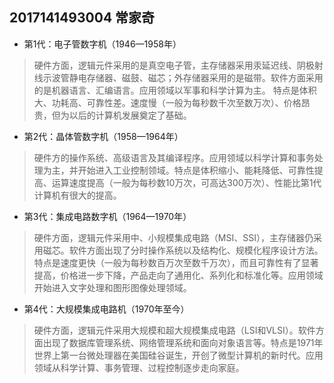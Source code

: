 ## 2017141493004 常家奇

- 第1代：电子管数字机（1946—1958年）
> 硬件方面，逻辑元件采用的是真空电子管，主存储器采用汞延迟线、阴极射线示波管静电存储器、磁鼓、磁芯；外存储器采用的是磁带。软件方面采用的是机器语言、汇编语言。应用领域以军事和科学计算为主。
特点是体积大、功耗高、可靠性差。速度慢（一般为每秒数千次至数万次）、价格昂贵，但为以后的计算机发展奠定了基础。

- 第2代：晶体管数字机（1958—1964年）

> 硬件方的操作系统、高级语言及其编译程序。应用领域以科学计算和事务处理为主，并开始进入工业控制领域。特点是体积缩小、能耗降低、可靠性提高、运算速度提高（一般为每秒数10万次，可高达300万次）、性能比第1代计算机有很大的提高。

- 第3代：集成电路数字机（1964—1970年）

> 硬件方面，逻辑元件采用中、小规模集成电路（MSI、SSI），主存储器仍采用磁芯。软件方面出现了分时操作系统以及结构化、规模化程序设计方法。特点是速度更快（一般为每秒数百万次至数千万次），而且可靠性有了显著提高，价格进一步下降，产品走向了通用化、系列化和标准化等。应用领域开始进入文字处理和图形图像处理领域。

- 第4代：大规模集成电路机（1970年至今）

> 硬件方面，逻辑元件采用大规模和超大规模集成电路（LSI和VLSI）。软件方面出现了数据库管理系统、网络管理系统和面向对象语言等。特点是1971年世界上第一台微处理器在美国硅谷诞生，开创了微型计算机的新时代。应用领域从科学计算、事务管理、过程控制逐步走向家庭。

